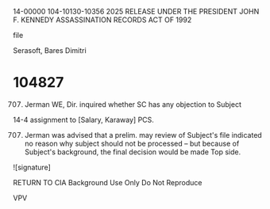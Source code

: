 14-00000
104-10130-10356
2025 RELEASE UNDER THE PRESIDENT JOHN F. KENNEDY ASSASSINATION RECORDS ACT OF 1992

file

Serasoft, Bares Dimitri
# 104827

707. Jerman WE, Dir. inquired whether SC has any objection to Subject

14-4
assignment to [Salary, Karaway] PCS.

707. Jerman was advised that a prelim. may review of Subject's file indicated no reason why subject should not be processed – but because of Subject's background, the final decision would be made Top side.

![signature]

RETURN TO CIA
Background Use Only
Do Not Reproduce

VPV
